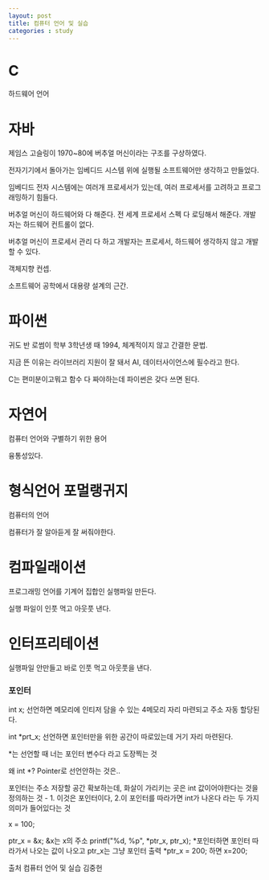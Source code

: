 ```yaml
---
layout: post
title: 컴퓨터 언어 및 실습
categories : study
---
```


# C
하드웨어 언어


# 자바
제임스 고슬링이 1970~80에 버추얼 머신이라는 구조를 구상하였다.

전자기기에서 돌아가는 임베디드 시스템 위에 실행될 소프트웨어만 생각하고 만들었다.

임베디드 전자 시스템에는 여러개 프로세서가 있는데, 여러 프로세서를 고려하고 프로그래밍하기 힘들다.

버추얼 머신이 하드웨어와 다 해준다. 전 세계 프로세서 스펙 다 로딩해서 해준다. 개발자는 하드웨어 컨트롤이 없다.

버추얼 머신이 프로세서 관리 다 하고 개발자는 프로세서, 하드웨어 생각하지 않고 개발할 수 있다.

객체지향 컨셉.

소프트웨어 공학에서 대용량 설계의 근간.

# 파이썬
귀도 반 로썸이 학부 3학년생 때 1994, 체계적이지 않고 간결한 문법.

지금 뜬 이유는 라이브러리 지원이 잘 돼서 AI, 데이터사이언스에 필수라고 한다.

C는 편미분이고뭐고 함수 다 짜야하는데 파이썬은 갖다 쓰면 된다.


# 자연어
컴퓨터 언어와 구별하기 위한 용어

융통성있다.


# 형식언어 포멀랭귀지
컴퓨터의 언어

컴퓨터가 잘 알아듣게 잘 써줘야한다.

# 컴파일래이션
프로그래밍 언어를 기계어 집합인 실행파일 만든다.

실행 파일이 인풋 먹고 아웃풋 낸다.

# 인터프리테이션
실행파일 안만들고 바로 인풋 먹고 아웃풋을 낸다.

### 포인터

int x; 선언하면 메모리에 인티저 담을 수 있는 4메모리 자리 마련되고 주소 자동 할당된다.

int *prt_x; 선언하면 포인터만을 위한 공간이 따로있는데 거기 자리 마련된다.

*는 선언할 때 너는 포인터 변수다 라고 도장찍는 것

왜 int *? Pointer로 선언안하는 것은.. 

포인터는 주소 저장할 공간 확보하는데, 화살이 가리키는 곳은 int 값이어야한다는 것을 정의하는 것 - 1. 이것은 포인터이다, 2.이 포인터를 따라가면 int가 나온다 라는 두 가지 의미가 들어있다는 것

x = 100;

ptr_x = &x; &x는 x의 주소
printf("%d, %p", *ptr_x, ptr_x); *포인터하면 포인터 따라가서 나오는 값이 나오고 ptr_x는 그냥 포인터 출력
*ptr_x = 200; 하면 x=200;








출처 컴퓨터 언어 및 실습 김중헌